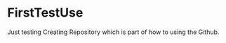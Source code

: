 FirstTestUse
============

Just testing Creating Repository which is part of how to using the Github.
